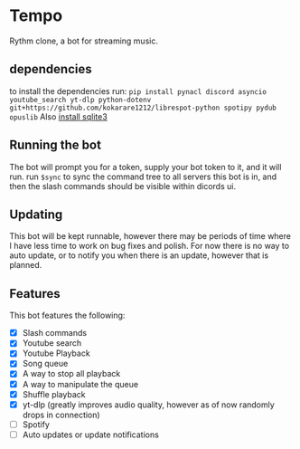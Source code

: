 # Tempo
 Rythm clone, a bot for streaming music.

## dependencies
to install the dependencies run:
`pip install pynacl discord asyncio youtube_search yt-dlp python-dotenv git+https://github.com/kokarare1212/librespot-python spotipy pydub opuslib`
Also [install sqlite3](https://www.sqlite.org/index.html)

## Running the bot

The bot will prompt you for a token, supply your bot token to it, and it will run. run `$sync` to sync the command tree to all servers this bot is in, and then the slash commands should be visible within dicords ui.

## Updating

This bot will be kept runnable, however there may be periods of time where I have less time to work on bug fixes and polish. For now there is no way to auto update, or to notify you when there is an update, however that is planned.

## Features

This bot features the following:

- [X] Slash commands
- [X] Youtube search
- [X] Youtube Playback
- [X] Song queue 
- [X] A way to stop all playback
- [X] A way to manipulate the queue
- [X] Shuffle playback
- [X] yt-dlp (greatly improves audio quality, however as of now randomly drops in connection)
- [ ] Spotify
- [ ] Auto updates or update notifications
